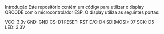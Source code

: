 Introdução
Este repositório contém um código para utilizar o display QRCODE com o microcontrolador ESP. O display utiliza as seguintes portas:

VCC: 3.3v
GND: GND
CS: D1
RESET: RST
D/C: D4
SDI(MOSI): D7
SCK: D5
LED: 3.3V

